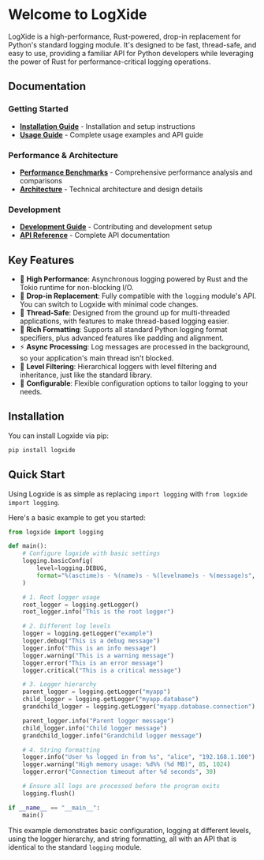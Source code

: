 # Welcome to LogXide

LogXide is a high-performance, Rust-powered, drop-in replacement for Python's standard logging module. It's designed to be fast, thread-safe, and easy to use, providing a familiar API for Python developers while leveraging the power of Rust for performance-critical logging operations.

## Documentation

### Getting Started
- **[Installation Guide](installation.md)** - Installation and setup instructions
- **[Usage Guide](usage.md)** - Complete usage examples and API guide

### Performance & Architecture  
- **[Performance Benchmarks](benchmarks.md)** - Comprehensive performance analysis and comparisons
- **[Architecture](architecture.md)** - Technical architecture and design details

### Development
- **[Development Guide](development.md)** - Contributing and development setup
- **[API Reference](reference.md)** - Complete API documentation

## Key Features

- 🚀 **High Performance**: Asynchronous logging powered by Rust and the Tokio runtime for non-blocking I/O.
- 🔄 **Drop-in Replacement**: Fully compatible with the `logging` module's API. You can switch to Logxide with minimal code changes.
- 🧵 **Thread-Safe**: Designed from the ground up for multi-threaded applications, with features to make thread-based logging easier.
- 📝 **Rich Formatting**: Supports all standard Python logging format specifiers, plus advanced features like padding and alignment.
- ⚡ **Async Processing**: Log messages are processed in the background, so your application's main thread isn't blocked.
- 🎯 **Level Filtering**: Hierarchical loggers with level filtering and inheritance, just like the standard library.
- 🔧 **Configurable**: Flexible configuration options to tailor logging to your needs.

## Installation

You can install Logxide via pip:

```bash
pip install logxide
```

## Quick Start

Using Logxide is as simple as replacing `import logging` with `from logxide import logging`.

Here's a basic example to get you started:

```python
from logxide import logging

def main():
    # Configure logxide with basic settings
    logging.basicConfig(
        level=logging.DEBUG,
        format="%(asctime)s - %(name)s - %(levelname)s - %(message)s",
    )

    # 1. Root logger usage
    root_logger = logging.getLogger()
    root_logger.info("This is the root logger")

    # 2. Different log levels
    logger = logging.getLogger("example")
    logger.debug("This is a debug message")
    logger.info("This is an info message")
    logger.warning("This is a warning message")
    logger.error("This is an error message")
    logger.critical("This is a critical message")

    # 3. Logger hierarchy
    parent_logger = logging.getLogger("myapp")
    child_logger = logging.getLogger("myapp.database")
    grandchild_logger = logging.getLogger("myapp.database.connection")

    parent_logger.info("Parent logger message")
    child_logger.info("Child logger message")
    grandchild_logger.info("Grandchild logger message")

    # 4. String formatting
    logger.info("User %s logged in from %s", "alice", "192.168.1.100")
    logger.warning("High memory usage: %d%% (%d MB)", 85, 1024)
    logger.error("Connection timeout after %d seconds", 30)

    # Ensure all logs are processed before the program exits
    logging.flush()

if __name__ == "__main__":
    main()
```

This example demonstrates basic configuration, logging at different levels, using the logger hierarchy, and string formatting, all with an API that is identical to the standard `logging` module.
